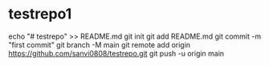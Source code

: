 # testrepo1
echo "# testrepo" >> README.md
git init
git add README.md
git commit -m "first commit"
git branch -M main
git remote add origin https://github.com/sanvi0808/testrepo.git
git push -u origin main
